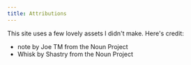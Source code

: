 ```yaml
---
title: Attributions
---
```


This site uses a few lovely assets I didn't make. Here's credit:

* note by Joe TM from the Noun Project
* Whisk by Shastry from the Noun Project